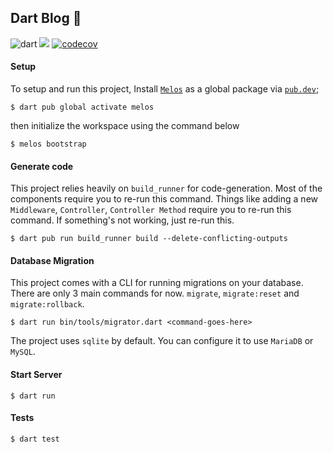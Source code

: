 ## Dart Blog 🚀

![dart](https://github.com/codekeyz/yaroo-example/actions/workflows/test.yml/badge.svg) <a title="Made with Fluent Design" href="https://github.com/bdlukaa/fluent_ui"><img src="https://img.shields.io/badge/fluent-design-blue?style=flat-square&color=gray&labelColor=0078D7"></a> [![codecov](https://codecov.io/gh/codekeyz/yaroo-example/graph/badge.svg?token=Q3YPK3LRLR)](https://codecov.io/gh/codekeyz/yaroo-example)

#### Setup

To setup and run this project, Install [`Melos`](https://melos.invertase.dev/~melos-latest) as a global package via [`pub.dev`](https://pub.dev/packages/melos);

```shell
$ dart pub global activate melos
```

then initialize the workspace using the command below

```shell
$ melos bootstrap
```

#### Generate code

This project relies heavily on `build_runner` for code-generation. Most of the components require you to re-run this command. Things like adding a new `Middleware`, `Controller`, `Controller Method` require
you to re-run this command. If something's not working, just re-run this.

```shell
$ dart pub run build_runner build --delete-conflicting-outputs
```


#### Database Migration

This project comes with a CLI for running migrations on your database. There are only 3 main commands for now. `migrate`, `migrate:reset` and `migrate:rollback`.

```shell
$ dart run bin/tools/migrator.dart <command-goes-here>
```

The project uses `sqlite` by default. You can configure it to use `MariaDB` or `MySQL`.


#### Start Server

```shell
$ dart run
```

#### Tests

```shell
$ dart test
```
